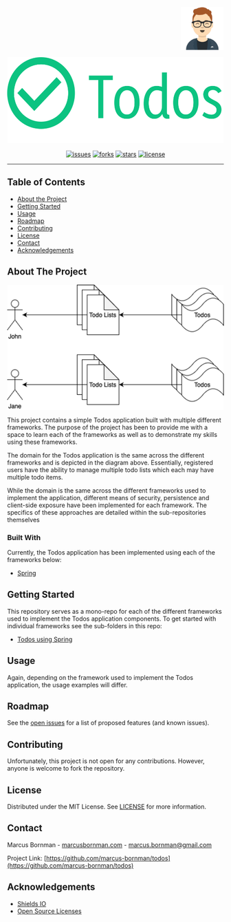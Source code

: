 <!-- PROJECT LOGO -->
<p align="right">
<a href="https://www.marcusbornman.com">
<img src="https://raw.githubusercontent.com/marcus-bornman/todos/master/assets/project_badge.png" height="100" alt="Marcus Bornman">
</a>
</p>
<p style="text-align: center;">
<img src="https://raw.githubusercontent.com/marcus-bornman/todos/master/assets/project_logo.png" height="200" alt="Todos" />
</p>

<!-- PROJECT SHIELDS -->
<p align="center">
<a href="https://github.com/marcus-bornman/todos/issues"><img src="https://img.shields.io/github/issues/marcus-bornman/todos" alt="issues"></a>
<a href="https://github.com/marcus-bornman/todos/network"><img src="https://img.shields.io/github/forks/marcus-bornman/todos" alt="forks"></a>
<a href="https://github.com/marcus-bornman/todos/stargazers"><img src="https://img.shields.io/github/stars/marcus-bornman/todos" alt="stars"></a>
<a href="https://github.com/marcus-bornman/todos/blob/master/LICENSE"><img src="https://img.shields.io/github/license/marcus-bornman/todos" alt="license"></a>
</p>

---

<!-- TABLE OF CONTENTS -->
## Table of Contents

* [About the Project](#about-the-project)
* [Getting Started](#getting-started)
* [Usage](#usage)
* [Roadmap](#roadmap)
* [Contributing](#contributing)
* [License](#license)
* [Contact](#contact)
* [Acknowledgements](#acknowledgements)



<!-- ABOUT THE PROJECT -->
## About The Project
<p align="center">
<img align="center" src="https://raw.githubusercontent.com/marcus-bornman/todos/master/assets/screenshot_1.png" width="600" alt="Screenshot 1" />
</p>

This project contains a simple Todos application built with multiple different frameworks. The purpose of the project
has been to provide me with a space to learn each of the frameworks as well as to demonstrate my skills using these frameworks.

The domain for the Todos application is the same across the different frameworks and is depicted in the diagram above. Essentially,
registered users have the ability to manage multiple todo lists which each may have multiple todo items.

While the domain is the same across the different frameworks used to implement the application, different means of security,
persistence and client-side exposure have been implemented for each framework. The specifics of these approaches are detailed
within the sub-repositories themselves

### Built With
Currently, the Todos application has been implemented using each of the frameworks below:
* [Spring](https://spring.io)


<!-- GETTING STARTED -->
## Getting Started
This repository serves as a mono-repo for each of the different frameworks used to implement the Todos application components.
To get started with individual frameworks see the sub-folders in this repo:
* [Todos using Spring](/spring_todos)


<!-- USAGE EXAMPLES -->
## Usage
Again, depending on the framework used to implement the Todos application, the usage examples will differ.


<!-- ROADMAP -->
## Roadmap

See the [open issues](https://github.com/marcus-bornman/todos/issues) for a list of proposed features (and known issues).



<!-- CONTRIBUTING -->
## Contributing

Unfortunately, this project is not open for any contributions. However, anyone is welcome to fork the repository.



<!-- LICENSE -->
## License

Distributed under the MIT License. See [LICENSE](LICENSE) for more information.



<!-- CONTACT -->
## Contact

Marcus Bornman - [marcusbornman.com](https://www.marcusbornman.com) - [marcus.bornman@gmail.com](mailto:marcus.bornman@gmail.com)

Project Link: [https://github.com/marcus-bornman/todos](https://github.com/marcus-bornman/todos)



<!-- ACKNOWLEDGEMENTS -->
## Acknowledgements
* [Shields IO](https://shields.io)
* [Open Source Licenses](https://choosealicense.com)